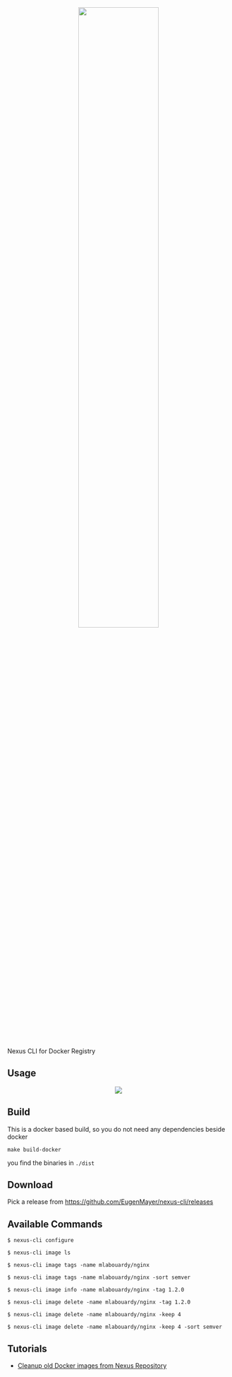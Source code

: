 <div align="center">
<img src="logo.png" width="60%"/>
</div>

Nexus CLI for Docker Registry

## Usage

<div align="center">
<img src="example.png"/>
</div>

## Build

This is a docker based build, so you do not need any dependencies beside docker

```console
make build-docker
```

you find the binaries in `./dist`

## Download

Pick a release from https://github.com/EugenMayer/nexus-cli/releases

## Available Commands

```
$ nexus-cli configure
```

```
$ nexus-cli image ls
```

```
$ nexus-cli image tags -name mlabouardy/nginx
```

```
$ nexus-cli image tags -name mlabouardy/nginx -sort semver
```

```
$ nexus-cli image info -name mlabouardy/nginx -tag 1.2.0
```

```
$ nexus-cli image delete -name mlabouardy/nginx -tag 1.2.0
```

```
$ nexus-cli image delete -name mlabouardy/nginx -keep 4
```

```
$ nexus-cli image delete -name mlabouardy/nginx -keep 4 -sort semver
```

## Tutorials

* [Cleanup old Docker images from Nexus Repository](http://www.blog.labouardy.com/cleanup-old-docker-images-from-nexus-repository/)
